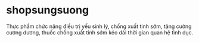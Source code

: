 # shopsungsuong
Thực phẩm chức năng điều trị yếu sinh lý, chống xuất tinh sớm, tăng cường cương dương, thuốc chống xuất tinh sớm kéo dài thời gian quan hệ tình dục.
